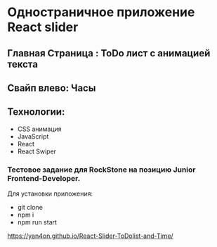 #  Одностраничное приложение React slider
## Главная Страница : ToDo лист с анимацией текста
## Свайп влево: Часы
## Технологии: 
- CSS анимация
- JavaScript
- React
- React Swiper

### Тестовое задание для RockStone на позицию Junior Frontend-Developer.

Для установки приложения: 
- git clone
- npm i
- npm run start

https://yan4on.github.io/React-Slider-ToDolist-and-Time/
